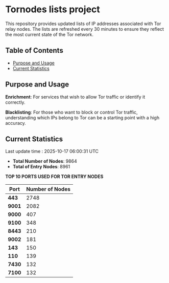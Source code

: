 # Tornodes lists project

This repository provides updated lists of IP addresses associated with Tor relay nodes. The lists are refreshed every 30 minutes to ensure they reflect the most current state of the Tor network.

## Table of Contents

- [Purpose and Usage](#purpose-and-usage)
- [Current Statistics](#current-statistics)


## Purpose and Usage

**Enrichment**: For services that wish to allow Tor traffic or identify it correctly.

**Blacklisting**: For those who want to block or control Tor traffic, understanding which IPs belong to Tor can be a starting point with a high accuracy.

## Current Statistics

Last update time : 2025-10-17 06:00:31 UTC

- **Total Number of Nodes**: 9864
- **Total of Entry Nodes**: 8961

**TOP 10 PORTS USED FOR TOR ENTRY NODES**

| **Port** | **Number of Nodes** |
|------|-----------------|
| **443**   | 2748  |
| **9001**   | 2082  |
| **9000**   | 407  |
| **9100**   | 348  |
| **8443**   | 210  |
| **9002**   | 181  |
| **143**   | 150  |
| **110**   | 139  |
| **7430**   | 132  |
| **7100**   | 132  |

